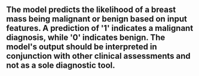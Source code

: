 ## The model predicts the likelihood of a breast mass being malignant or benign based on input features.  A prediction of '1' indicates a malignant diagnosis, while '0' indicates benign.  The model's output should be interpreted in conjunction with other clinical assessments and not as a sole diagnostic tool.
